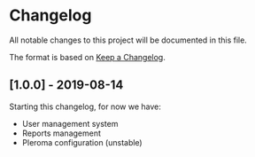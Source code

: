 # Changelog

All notable changes to this project will be documented in this file.

The format is based on [Keep a Changelog](https://keepachangelog.com/en/1.0.0/).

## [1.0.0] - 2019-08-14

Starting this changelog, for now we have:

- User management system
- Reports management
- Pleroma configuration (unstable)

